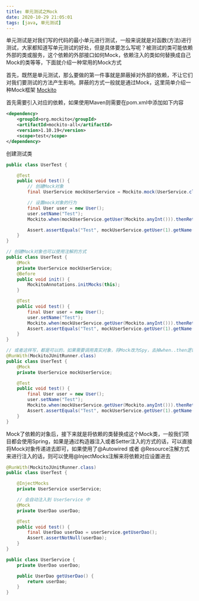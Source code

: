 ```yaml
---
title: 单元测试之Mock
date: 2020-10-29 21:05:01
tags: [java, 单元测试]
---
```


单元测试是对我们写的代码的最小单元进行测试，一般来说就是对函数(方法)进行测试，大家都知道写单元测试的好处，但是具体要怎么写呢？被测试的类可能依赖外部的类或服务，这个依赖的外部接口如何Mock，依赖注入的类如何替换成自己Mock的类等等，下面就介绍一种常用的Mock方式

<!-- more -->

首先，既然是单元测试，那么要做的第一件事就是屏蔽掉对外部的依赖，不让它们对我们要测试的方法产生影响。屏蔽的方式一般就是通过Mock，这里简单介绍一种Mock框架 [Mockito](https://site.mockito.org/#intro)

首先需要引入对应的依赖，如果使用Maven则需要在pom.xml中添加如下内容

```xml
<dependency>
    <groupId>org.mockito</groupId>
    <artifactId>mockito-all</artifactId>
    <version>1.10.19</version>
    <scope>test</scope>
</dependency>
```

创建测试类

```Java
public class UserTest {

    @Test
    public void test() {
        // 创建Mock对象
        final UserService mockUserService = Mockito.mock(UserService.class);

        // 设置mock对象的行为
        final User user = new User();
        user.setName("Test");
        Mockito.when(mockUserService.getUser(Mockito.anyInt())).thenReturn(user);

        Assert.assertEquals("Test", mockUserService.getUser(1).getName());
    }
}

// 创建Mock对象也可以使用注解的方式
public class UserTest {
    @Mock
    private UserService mockUserService;
    @Before
    public void init() {
        MockitoAnnotations.initMocks(this);
    }

    @Test
    public void test() {
        final User user = new User();
        user.setName("Test");
        Mockito.when(mockUserService.getUser(Mockito.anyInt())).thenReturn(user);
        Assert.assertEquals("Test", mockUserService.getUser(1).getName());
    }
}

// 或者这样写，都是可以的，如果需要调用真实对象，将Mock改为Spy，去掉when..then逻辑即可
@RunWith(MockitoJUnitRunner.class)
public class UserTest {
    @Mock
    private UserService mockUserService;

    @Test
    public void test() {
        final User user = new User();
        user.setName("Test");
        Mockito.when(mockUserService.getUser(Mockito.anyInt())).thenReturn(user);
        Assert.assertEquals("Test", mockUserService.getUser(1).getName());
    }
}
```

Mock了依赖的对象后，接下来就是将依赖的类替换成这个Mock类，一般我们项目都会使用Spring，如果是通过构造器注入或者Setter注入的方式的话，可以直接将Mock对象传递进去即可，如果使用了@Autowired 或者 @Resource注解方式来进行注入的话，则可以使用@InjectMocks注解来将依赖对应设置进去

```Java
@RunWith(MockitoJUnitRunner.class)
public class UserTest {

    @InjectMocks
    private UserService userService;

    // 会自动注入到 UserService 中
    @Mock
    private UserDao userDao;

    @Test
    public void test() {
        final UserDao userDao = userService.getUserDao();
        Assert.assertNotNull(userDao);
    }
}

public class UserService {
    private UserDao userDao;

    public UserDao getUserDao() {
        return userDao;
    }
}
```




